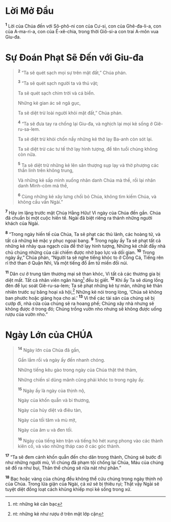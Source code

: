 # Lời Mở Ðầu
<sup><b>1</b></sup> Lời của Chúa đến với Sô-phô-ni con của Cư-si, con của Ghê-đa-li-a, con của A-ma-ri-a, con của Ê-xê-chia, trong thời Giô-si-a con trai A-môn vua Giu-đa.

# Sự Ðoán Phạt Sẽ Ðến với Giu-đa

> <sup><b>2</b></sup> “Ta sẽ quét sạch mọi sự trên mặt đất,” Chúa phán.
> 
> <sup><b>3</b></sup> “Ta sẽ quét sạch người ta và thú vật;
> 
> Ta sẽ quét sạch chim trời và cá biển.
> 
> Những kẻ gian ác sẽ ngã gục,
> 
> Ta sẽ diệt trừ loài người khỏi mặt đất,” Chúa phán.
> 
> <sup><b>4</b></sup> “Ta sẽ đưa tay ra chống lại Giu-đa, và nghịch lại mọi kẻ sống ở Giê-ru-sa-lem.
> 
> Ta sẽ diệt trừ khỏi chốn nầy những kẻ thờ lạy Ba-anh còn sót lại.
> 
> Ta sẽ diệt trừ các tư tế thờ lạy hình tượng, để tên tuổi chúng không còn nữa.
> 
> <sup><b>5</b></sup> Ta sẽ diệt trừ những kẻ lên sân thượng sụp lạy và thờ phượng các thần linh trên không trung,
> 
> Và những kẻ sấp mình xuống nhân danh Chúa mà thề, rồi lại nhân danh Minh-côm mà thề,
> 
> <sup><b>6</b></sup> Cùng những kẻ xây lưng chối bỏ Chúa, không tìm kiếm Chúa, và không cầu vấn Ngài.”
>

<sup><b>7</b></sup> Hãy im lặng trước mặt Chúa Hằng Hữu! Vì ngày của Chúa đến gần. Chúa đã chuẩn bị một cuộc hiến tế. Ngài đã biệt riêng ra thánh những người khách của Ngài.

<sup><b>8</b></sup> “Trong ngày hiến tế của Chúa, Ta sẽ phạt các thủ lãnh, các hoàng tử, và tất cả những kẻ mặc y phục ngoại bang. <sup><b>9</b></sup> Trong ngày ấy Ta sẽ phạt tất cả những kẻ nhảy qua ngạch cửa để thờ lạy hình tượng, Những kẻ chất đầy nhà chủ chúng những của cải chiếm được nhờ bạo lực và dối gian. <sup><b>10</b></sup> Trong ngày ấy,” Chúa phán, “Người ta sẽ nghe tiếng khóc to ở Cổng Cá, Tiếng rên rỉ thở than ở Quận Nhì, Và một tiếng đổ ầm từ miền đồi núi.

<sup><b>11</b></sup> Dân cư ở trung tâm thương mại sẽ than khóc, Vì tất cả các thương gia bị diệt mất. Tất cả nhân viên ngân hàng[^1] đều bị giết. <sup><b>12</b></sup> Khi ấy Ta sẽ dùng lồng đèn để lục soát Giê-ru-sa-lem; Ta sẽ phạt những kẻ tự mãn, những kẻ thản nhiên trước sự băng hoại xã hội,[^2] Những kẻ nói trong lòng, ‘Chúa sẽ không ban phước hoặc giáng họa cho ai.’ <sup><b>13</b></sup> Vì thế các tài sản của chúng sẽ bị cướp đi, nhà cửa của chúng sẽ ra hoang phế; Chúng xây nhà nhưng sẽ không được ở trong đó; Chúng trồng vườn nho nhưng sẽ không được uống rượu của vườn nho.”

# Ngày Lớn của CHÚA

> <sup><b>14</b></sup> Ngày lớn của Chúa đã gần,
> 
> Gần lắm rồi và ngày ấy đến nhanh chóng.
> 
> Những tiếng kêu gào trong ngày của Chúa thật thê thảm,
> 
> Những chiến sĩ dũng mãnh cũng phải khóc to trong ngày ấy.
> 
> <sup><b>15</b></sup> Ngày ấy là ngày của thịnh nộ,
> 
> Ngày của khốn quẫn và bi thương,
> 
> Ngày của hủy diệt và điêu tàn,
> 
> Ngày của tối tăm và mù mịt,
> 
> Ngày của âm u và đen tối.
> 
> <sup><b>16</b></sup> Ngày của tiếng kèn trận và tiếng hò hét xung phong vào các thành kiên cố, và vào những tháp cao ở các góc thành.
>

<sup><b>17</b></sup> “Ta sẽ đem cảnh khốn quẫn đến cho dân trong thành, Chúng sẽ bước đi như những người mù, Vì chúng đã phạm tội chống lại Chúa, Máu của chúng sẽ đổ ra như bụi, Thân thể chúng sẽ rữa nát như phân.”

<sup><b>18</b></sup> Bạc hoặc vàng của chúng đều không thể cứu chúng trong ngày thịnh nộ của Chúa. Trong lửa giận của Ngài, cả xứ sẽ bị thiêu rụi; Thật vậy Ngài sẽ tuyệt diệt đồng loạt cách khủng khiếp mọi kẻ sống trong xứ.

[^1]: nt: những kẻ cân bạc
[^2]: nt: những kẻ như rượu ở trên mặt lớp cặn
